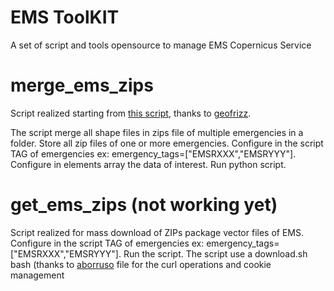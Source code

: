 # EMS ToolKIT
A set of script and tools opensource to manage EMS Copernicus Service

# merge_ems_zips

Script realized starting from [this script](https://github.com/emergenzeHack/terremotocentro_geodata/blob/gh-pages/CopernicusEMS/scripts/copernicus_EMSR.py), thanks to [geofrizz](https://github.com/geofrizz).

The script merge all shape files in zips file of multiple emergencies in a folder. Store all zip files of one or more emergencies. Configure in the script TAG of emergencies ex: emergency_tags=["EMSRXXX","EMSRYYY"]. Configure in elements array the data of interest. Run python script.

# get_ems_zips (not working yet)

Script realized for mass download of ZIPs package vector files of EMS. Configure in the script TAG of emergencies ex: emergency_tags=["EMSRXXX","EMSRYYY"]. Run the script. The script use a download.sh bash (thanks to [aborruso](https://github.com/aborruso) file for the curl operations and cookie management 
